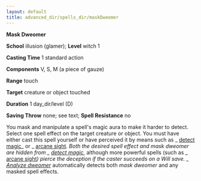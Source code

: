 ```yaml
---
layout: default
title: advanced_dir/spells_dir/maskDweomer
---
```

 **Mask Dweomer**

**School** illusion (glamer); **Level** witch 1

**Casting Time** 1 standard action

**Components** V, S, M (a piece of gauze)

**Range** touch

**Target** creature or object touched

**Duration** 1 day_dir/level (D)

**Saving Throw** none; see text; **Spell Resistance** no

You mask and manipulate a spell's magic aura to make it harder to detect. Select one spell effect on the target creature or object. You must have either cast this spell yourself or have perceived it by means such as _ [detect magic](../../../../spells_dir/detectMagic#_detect-magic)_ or _ [arcane sight](../../../../spells_dir/arcaneSight#_arcane-sight)_. Both the desired spell effect and _mask dweomer_ are hidden from _ [detect magic](../../../../spells_dir/detectMagic#_detect-magic)_, although more powerful spells (such as _ [arcane sight](../../../../spells_dir/arcaneSight#_arcane-sight)_) pierce the deception if the caster succeeds on a Will save. _ [Analyze dweomer](../../../../spells_dir/analyzeDweomer#_analyze-dweomer)_ automatically detects both _mask dweomer_ and any masked spell effects.

